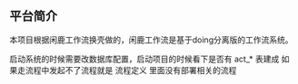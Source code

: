 ## 平台简介

本项目根据闲鹿工作流换壳做的，闲鹿工作流是基于doing分离版的工作流系统。

启动系统的时候需要改数据库配置，启动项目的时候看下是否有 act_* 表建成
如果走流程中发起不了流程就是 流程定义 里面没有部署相关的流程
